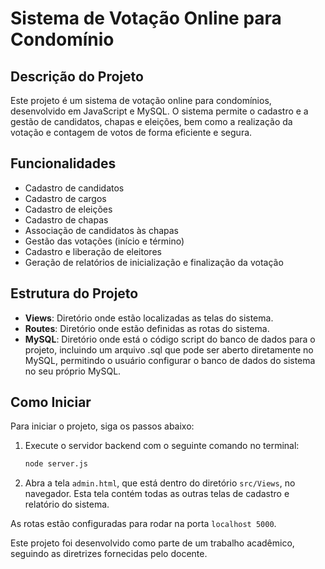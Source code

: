 # Sistema de Votação Online para Condomínio

## Descrição do Projeto
Este projeto é um sistema de votação online para condomínios, desenvolvido em JavaScript e MySQL. O sistema permite o cadastro e a gestão de candidatos, chapas e eleições, bem como a realização da votação e contagem de votos de forma eficiente e segura.

## Funcionalidades
- Cadastro de candidatos
- Cadastro de cargos
- Cadastro de eleições
- Cadastro de chapas
- Associação de candidatos às chapas
- Gestão das votações (início e término)
- Cadastro e liberação de eleitores
- Geração de relatórios de inicialização e finalização da votação

## Estrutura do Projeto
- **Views**: Diretório onde estão localizadas as telas do sistema.
- **Routes**: Diretório onde estão definidas as rotas do sistema.
- **MySQL**: Diretório onde está o código script do banco de dados para o projeto, incluindo um arquivo .sql que pode ser aberto diretamente no MySQL, permitindo o usuário configurar o banco de dados do sistema no seu próprio MySQL.

## Como Iniciar
Para iniciar o projeto, siga os passos abaixo:

1. Execute o servidor backend com o seguinte comando no terminal:
    ```bash
    node server.js
    ```
2. Abra a tela `admin.html`, que está dentro do diretório `src/Views`, no navegador. Esta tela contém todas as outras telas de cadastro e relatório do sistema.

As rotas estão configuradas para rodar na porta `localhost 5000`.

Este projeto foi desenvolvido como parte de um trabalho acadêmico, seguindo as diretrizes fornecidas pelo docente.
